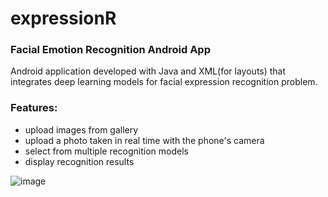 # expressionR
### Facial Emotion Recognition Android App

Android application developed with Java and XML(for layouts) that integrates deep learning models for facial expression recognition problem.

### Features:
- upload images from gallery
- upload a photo taken in real time with the phone's camera
- select from multiple recognition models
- display recognition results

![image](https://user-images.githubusercontent.com/93213785/221380256-bb6525ae-98f7-441b-b106-2692df9eb294.png)
